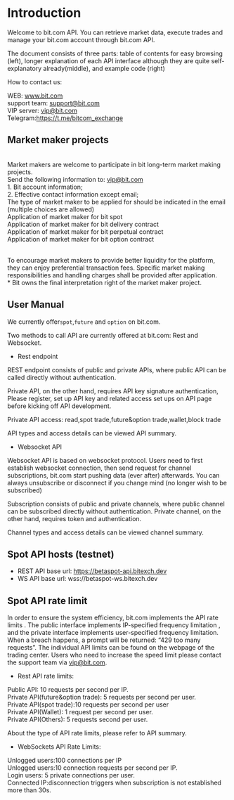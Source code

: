 # Introduction

Welcome to bit.com API. You can retrieve market data, execute trades and manage your bit.com account through bit.com API.

The document consists of three parts: table of contents for easy browsing (left), longer explanation of each API interface although they are quite self-explanatory already(middle), and example code (right)

How to contact us:  

WEB: www.bit.com  
support team: support@bit.com <br>
VIP server: vip@bit.com <br>
Telegram:https://t.me/bitcom_exchange
<br>

## Market maker projects
<br>Market makers are welcome to participate in bit long-term market making projects.
<br>Send the following information to: vip@bit.com
<br>1. Bit account information;
<br>2. Effective contact information except email;
<br>The type of market maker to be applied for should be indicated in the email (multiple choices are allowed)
<br>Application of market maker for bit spot 
<br>Application of market maker for bit delivery contract
<br>Application of market maker for bit perpetual contract 
<br>Application of market maker for bit option contract

<br>To encourage market makers to provide better liquidity for the platform, they can enjoy preferential transaction fees. Specific market making responsibilities and handling charges shall be provided after application.
<br>* Bit owns the final interpretation right of the market maker project.

## User Manual

We currently offer`spot`,`future` and `option` on bit.com.

Two methods to call API are currently offered at bit.com: Rest and Websocket.

* Rest endpoint

REST endpoint consists of public and private APIs, where public API can be called directly without authentication.

Private API, on the other hand, requires API key signature authentication,  Please register, set up API key and related access set ups on API page before kicking off API development. 


Private API access: read,spot trade,future&option trade,wallet,block trade

API types and access details can be viewed API summary.

* Websocket API

Websocket API is based on websocket protocol. Users need to first establish websocket connection, then send request for channel subscriptions, bit.com start pushing data (ever after) afterwards. You can always unsubscribe or disconnect if you change mind (no longer wish to be subscribed)

Subscription consists of public and private channels, where public channel can be subscribed directly without authentication.
Private channel, on the other hand, requires token and authentication.

Channel types and access details can be viewed channel summary.


<!-- ## Spot API hosts (production)
* REST API base url:  https://spot-api.bit.com
* WS API base url: wss://spot-ws.bit.com -->

## Spot API hosts (testnet)
* REST API base url:  https://betaspot-api.bitexch.dev
* WS API base url:  wss://betaspot-ws.bitexch.dev




## Spot API rate limit
In order to ensure the system efficiency, bit.com implements the API rate limits . The public interface implements IP-specified frequency limitation , and the private interface implements user-specified frequency limitation. When a breach happens, a prompt will be returned: “429 too many requests”. The individual API limits can be found on the webpage of the trading center. Users who need to increase the speed limit please contact the support team via vip@bit.com.

* Rest API rate limits:

Public API: 10 requests per second per IP. <br>
Private API(future&option trade): 5 requests per second per user.<br>
Private API(spot trade):10 requests per second per user<br>
Private API(Wallet): 1 request per second per user.<br>
Private API(Others): 5 requests second per user.<br>


About the type of API rate limits, please refer to API summary.

* WebSockets API Rate Limits:


Unlogged users:100 connections per IP <br>
Unlogged users:10 connection requests per second per IP. <br>
Login users: 5 private connections per user. <br>
Connected IP:disconnection triggers when subscription is not established more than 30s. <br>

